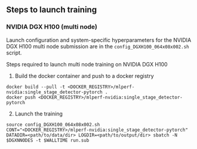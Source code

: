 ## Steps to launch training

### NVIDIA DGX H100 (multi node)

Launch configuration and system-specific hyperparameters for the NVIDIA DGX H100
multi node submission are in the `config_DGXH100_064x08x002.sh` script.

Steps required to launch multi node training on NVIDIA DGX H100

1. Build the docker container and push to a docker registry

```
docker build --pull -t <DOCKER_REGISTRY>/mlperf-nvidia:single_stage_detector-pytorch .
docker push <DOCKER_REGISTRY>/mlperf-nvidia:single_stage_detector-pytorch
```

2. Launch the training

```
source config_DGXH100_064x08x002.sh
CONT="<DOCKER_REGISTRY>/mlperf-nvidia:single_stage_detector-pytorch" DATADIR=<path/to/data/dir> LOGDIR=<path/to/output/dir> sbatch -N $DGXNNODES -t $WALLTIME run.sub
```
